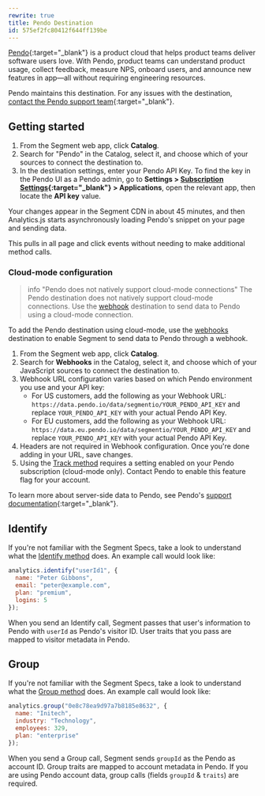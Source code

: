 ```yaml
---
rewrite: true
title: Pendo Destination
id: 575ef2fc80412f644ff139be
---
```

[Pendo](http://www.pendo.io/){:target="_blank"} is a product cloud that helps product teams deliver software users love. With Pendo, product teams can understand product usage, collect feedback, measure NPS, onboard users, and announce new features in app—all without requiring engineering resources.

Pendo maintains this destination. For any issues with the destination, [contact the Pendo support team](https://support.pendo.io/hc/en-us/articles/360034163971){:target="_blank"}.

## Getting started

1. From the Segment web app, click **Catalog**.
2. Search for "Pendo" in the Catalog, select it, and choose which of your sources to connect the destination to.
3. In the destination settings, enter your Pendo API Key. To find the key in the Pendo UI as a Pendo admin, go to **Settings > [Subscription Settings](https://app.pendo.io/admin){:target="_blank"} > Applications**, open the relevant app, then locate the **API key** value.

Your changes appear in the Segment CDN in about 45 minutes, and then Analytics.js starts asynchronously loading Pendo's snippet on your page and sending data.

This pulls in all page and click events without needing to make additional method calls.

### Cloud-mode configuration

> info "Pendo does not natively support cloud-mode connections"
> The Pendo destination does not natively support cloud-mode connections. Use the [webhook](/docs/connections/destinations/catalog/webhooks) destination to send data to Pendo using a cloud-mode connection.

To add the Pendo destination using cloud-mode, use the [webhooks](/docs/connections/destinations/catalog/webhooks) destination to enable Segment to send data to Pendo through a webhook.

1. From the Segment web app, click **Catalog**.
2. Search for **Webhooks** in the Catalog, select it, and choose which of your JavaScript sources to connect the destination to.
3. Webhook URL configuration varies based on which Pendo environment you use and your API key:
    * For US customers, add the following as your Webhook URL: `https://data.pendo.io/data/segmentio/YOUR_PENDO_API_KEY` and replace `YOUR_PENDO_API_KEY` with your actual Pendo API Key.
    * For EU customers, add the following as your Webhook URL: `https://data.eu.pendo.io/data/segmentio/YOUR_PENDO_API_KEY` and replace `YOUR_PENDO_API_KEY` with your actual Pendo API Key.
4. Headers are not required in Webhook configuration. Once you're done adding in your URL, save changes.
5. Using the [Track method](/docs/connections/spec/track/) requires a setting enabled on your Pendo subscription (cloud-mode only). Contact Pendo to enable this feature flag for your account.

To learn more about server-side data to Pendo, see Pendo's [support documentation](https://support.pendo.io/hc/en-us/articles/360031870352){:target="_blank"}.

## Identify

If you're not familiar with the Segment Specs, take a look to understand what the [Identify method](/docs/connections/spec/identify/) does. An example call would look like:

```javascript
analytics.identify("userId1", {
  name: "Peter Gibbons",
  email: "peter@example.com",
  plan: "premium",
  logins: 5
});
```

When you send an Identify call, Segment passes that user's information to Pendo with `userId` as Pendo's visitor ID. User traits that you pass are mapped to visitor metadata in Pendo.


## Group

If you're not familiar with the Segment Specs, take a look to understand what the [Group method](/docs/connections/spec/group/) does. An example call would look like:

```javascript
analytics.group("0e8c78ea9d97a7b8185e8632", {
  name: "Initech",
  industry: "Technology",
  employees: 329,
  plan: "enterprise"
});
```

When you send a Group call, Segment sends `groupId` as the Pendo as account ID. Group traits are mapped to account metadata in Pendo. If you are using Pendo account data, group calls (fields `groupId` & `traits`) are required.

